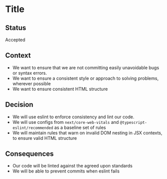 # Title

## Status
Accepted

## Context
- We want to ensure that we are not committing easily unavoidable bugs or syntax errors.
- We want to ensure a consistent style or approach to solving problems, wherever possible
- We want to ensure consistent HTML structure

## Decision
- We will use eslint to enforce consistency and lint our code.
- We will use configs from `next/core-web-vitals` and `@typescript-eslint/recommended` as a baseline set of rules
- We will maintain rules that warn on invalid DOM nesting in JSX contexts, to ensure valid HTML structure

## Consequences
- Our code will be linted against the agreed upon standards
- We will be able to prevent commits when eslint fails